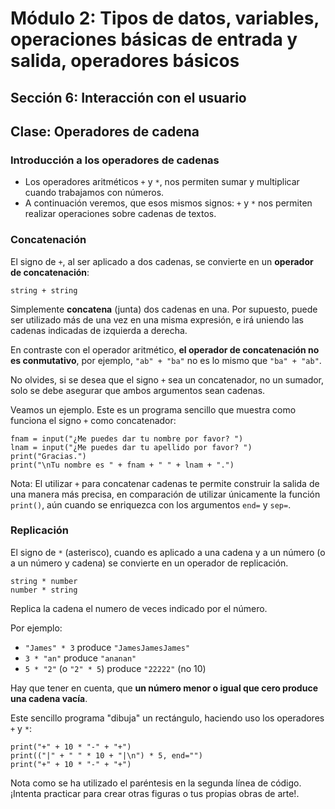 # Módulo 2: Tipos de datos, variables, operaciones básicas de entrada y salida, operadores básicos 
## Sección 6: Interacción con el usuario
## Clase: Operadores de cadena

### Introducción a los operadores de cadenas

* Los operadores aritméticos `+` y `*`, nos permiten sumar y multiplicar cuando trabajamos con números.
* A continuación veremos, que esos mismos signos: `+` y `*` nos permiten realizar operaciones sobre cadenas de textos.

### Concatenación

El signo de `+`, al ser aplicado a dos cadenas, se convierte en un **operador de concatenación**:

```
string + string
```

Simplemente **concatena** (junta) dos cadenas en una. Por supuesto, puede ser utilizado más de una vez en una misma expresión, e irá uniendo las cadenas indicadas de izquierda a derecha.

En contraste con el operador aritmético, **el operador de concatenación no es conmutativo**, por ejemplo, `"ab" + "ba"` no es lo mismo que `"ba" + "ab"`.

No olvides, si se desea que el signo `+` sea un concatenador, no un sumador, solo se debe asegurar que ambos argumentos sean cadenas.

Veamos un ejemplo. Este es un programa sencillo que muestra como funciona el signo `+` como concatenador:

```
fnam = input("¿Me puedes dar tu nombre por favor? ")
lnam = input("¿Me puedes dar tu apellido por favor? ")
print("Gracias.")
print("\nTu nombre es " + fnam + " " + lnam + ".")
```

Nota: El utilizar `+` para concatenar cadenas te permite construir la salida de una manera más precisa, en comparación de utilizar únicamente la función `print()`, aún cuando se enriquezca con los argumentos `end=` y `sep=`.

### Replicación

El signo de `*` (asterisco), cuando es aplicado a una cadena y a un número (o a un número y cadena) se convierte en un operador de replicación.

```
string * number
number * string
```

Replica la cadena el numero de veces indicado por el número.

Por ejemplo:

* `"James" * 3` produce `"JamesJamesJames"`
* `3 * "an"` produce `"ananan"`
* `5 * "2"` (o `"2" * 5`) produce `"22222"` (no 10) 


Hay que tener en cuenta, que **un número menor o igual que cero produce una cadena vacía**.

Este sencillo programa "dibuja" un rectángulo, haciendo uso los operadores `+` y `*`:

```
print("+" + 10 * "-" + "+")
print(("|" + " " * 10 + "|\n") * 5, end="")
print("+" + 10 * "-" + "+")
```

Nota como se ha utilizado el paréntesis en la segunda línea de código. ¡Intenta practicar para crear otras figuras o tus propias obras de arte!.